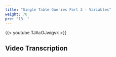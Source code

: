 ```yaml
---
title: "Single Table Queries Part 3 - Variables"
weight: 70
pre: "13. "
---
```


{{< youtube TJAcOJwigvk >}}

## Video Transcription
